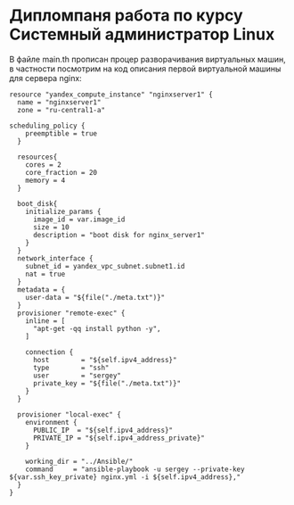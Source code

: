 # Дипломпаня работа по курсу Системный администратор Linux

В файле main.th прописан процер разворачивания виртуальных машин, в частности посмотрим на код описания первой виртуальной машины для сервера nginx:

```
resource "yandex_compute_instance" "nginxserver1" {
  name = "nginxserver1"
  zone = "ru-central1-a"

scheduling_policy {
    preemptible = true
  }
  
  resources{
    cores = 2
    core_fraction = 20
    memory = 4
  }

  boot_disk{
    initialize_params {
      image_id = var.image_id
      size = 10
      description = "boot disk for nginx_server1"
    }
  }
  network_interface {
    subnet_id = yandex_vpc_subnet.subnet1.id
    nat = true
  }
  metadata = {
    user-data = "${file("./meta.txt")}"
  }
  provisioner "remote-exec" {
    inline = [
      "apt-get -qq install python -y",
    ]

    connection {
      host        = "${self.ipv4_address}"
      type        = "ssh"
      user        = "sergey"
      private_key = "${file("./meta.txt")}"
    }
  }

  provisioner "local-exec" {
    environment {
      PUBLIC_IP  = "${self.ipv4_address}"
      PRIVATE_IP = "${self.ipv4_address_private}"
    }

    working_dir = "../Ansible/"
    command     = "ansible-playbook -u sergey --private-key ${var.ssh_key_private} nginx.yml -i ${self.ipv4_address},"
  }
}
```

